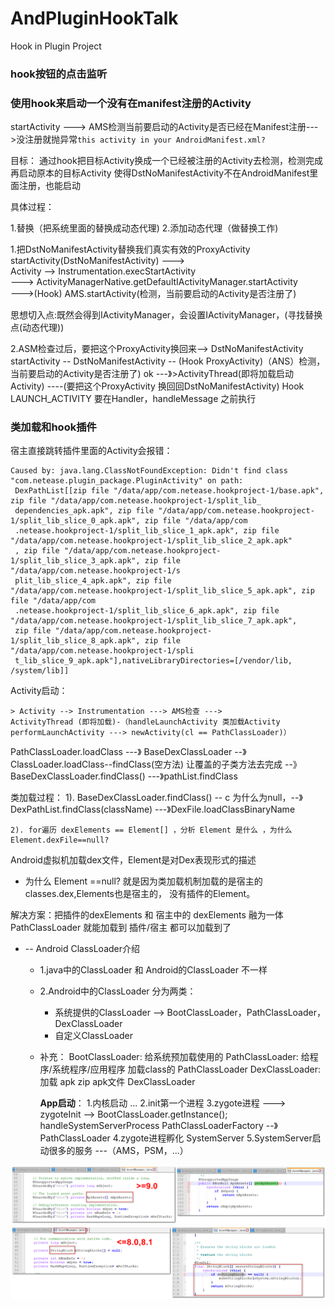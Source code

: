 # AndPluginHookTalk
Hook  in Plugin Project

### hook按钮的点击监听

### 使用hook来启动一个没有在manifest注册的Activity

startActivity ---> AMS检测当前要启动的Activity是否已经在Manifest注册--->没注册就抛异常`this activity in your AndroidManifest.xml?`

目标： 通过hook把目标Activity换成一个已经被注册的Activity去检测，检测完成再启动原本的目标Activity
      使得DstNoManifestActivity不在AndroidManifest里面注册，也能启动

具体过程：

1.替换（把系统里面的替换成动态代理)
2.添加动态代理（做替换工作)

1.把DstNoManifestActivity替换我们真实有效的ProxyActivity
startActivity(DstNoManifestActivity) --->  
     Activity --> Instrumentation.execStartActivity  
     ---> ActivityManagerNative.getDefaultIActivityManager.startActivity  
       --->(Hook) AMS.startActivity(检测，当前要启动的Activity是否注册了)

思想切入点:既然会得到IActivityManager，会设置IActivityManager，(寻找替换点(动态代理))

2.ASM检查过后，要把这个ProxyActivity换回来--> DstNoManifestActivity
startActivity -- DstNoManifestActivity -- (Hook ProxyActivity)（ANS）检测，当前要启动的Activity是否注册了) ok ---》>ActivityThread(即将加载启动Activity) ----(要把这个ProxyActivity 换回回DstNoManifestActivity)
Hook LAUNCH_ACTIVITY
要在Handler，handleMessage 之前执行



### 类加载和hook插件

宿主直接跳转插件里面的Activity会报错：
```
Caused by: java.lang.ClassNotFoundException: Didn't find class "com.netease.plugin_package.PluginActivity" on path:
 DexPathList[[zip file "/data/app/com.netease.hookproject-1/base.apk", zip file "/data/app/com.netease.hookproject-1/split_lib_
 dependencies_apk.apk", zip file "/data/app/com.netease.hookproject-1/split_lib_slice_0_apk.apk", zip file "/data/app/com
 .netease.hookproject-1/split_lib_slice_1_apk.apk", zip file "/data/app/com.netease.hookproject-1/split_lib_slice_2_apk.apk"
 , zip file "/data/app/com.netease.hookproject-1/split_lib_slice_3_apk.apk", zip file "/data/app/com.netease.hookproject-1/s
 plit_lib_slice_4_apk.apk", zip file "/data/app/com.netease.hookproject-1/split_lib_slice_5_apk.apk", zip file "/data/app/com
 .netease.hookproject-1/split_lib_slice_6_apk.apk", zip file "/data/app/com.netease.hookproject-1/split_lib_slice_7_apk.apk",
 zip file "/data/app/com.netease.hookproject-1/split_lib_slice_8_apk.apk", zip file "/data/app/com.netease.hookproject-1/spli
 t_lib_slice_9_apk.apk"],nativeLibraryDirectories=[/vendor/lib, /system/lib]]
```

Activity启动：

    > Activity --> Instrumentation ---> AMS检查 --->
    ActivityThread (即将加载)-（handleLaunchActivity 类加载Activity performLaunchActivity ---> newActivity(cl == PathClassLoader)）

PathClassLoader.loadClass  ---》 BaseDexClassLoader --》ClassLoader.loadClass--findClass(空方法) 让覆盖的子类方法去完成 --》
BaseDexClassLoader.findClass() ---》pathList.findClass

类加载过程：
    1). BaseDexClassLoader.findClass() -- c 为什么为null，--》 DexPathList.findClass(className) ---》DexFile.loadClassBinaryName

    2). for遍历 dexElements == Element[] ，分析 Element 是什么 ，为什么Element.dexFile==null?

Android虚拟机加载dex文件，Element是对Dex表现形式的描述

  * 为什么 Element ==null?
    就是因为类加载机制加载的是宿主的 classes.dex,Elements也是宿主的， 没有插件的Element。

解决方案：把插件的dexElements 和 宿主中的 dexElements 融为一体  PathClassLoader 就能加载到 插件/宿主  都可以加载到了


   * -- Android ClassLoader介绍
       * 1.java中的ClassLoader 和 Android的ClassLoader 不一样
       * 2.Android中的ClassLoader 分为两类：
            * 系统提供的ClassLoader --> BootClassLoader，PathClassLoader，DexClassLoader
            * 自定义ClassLoader

       * 补充：
          BootClassLoader: 给系统预加载使用的
          PathClassLoader: 给程序/系统程序/应用程序 加载class的 PathClassLoader
          DexClassLoader: 加载 apk zip apk文件 DexClassLoader

          **App启动**：
            1.内核启动 ...
            2.init第一个进程
            3.zygote进程
                ---> zygoteInit --> BootClassLoader.getInstance();  
                 handleSystemServerProcess PathClassLoaderFactory --》PathClassLoader
            4.zygote进程孵化 SystemServer
            5.SystemServer启动很多的服务 ---（AMS，PSM，...）

![2021-09-06_003530.png](./images/README-1630866608562.png)
![2021-09-06_002704.png](./images/README-1630866611088.png)

